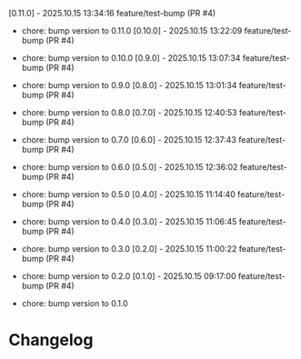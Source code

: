 [0.11.0] - 2025.10.15 13:34:16 feature/test-bump (PR #4)

- chore: bump version to 0.11.0
[0.10.0] - 2025.10.15 13:22:09 feature/test-bump (PR #4)

- chore: bump version to 0.10.0
[0.9.0] - 2025.10.15 13:07:34 feature/test-bump (PR #4)

- chore: bump version to 0.9.0
[0.8.0] - 2025.10.15 13:01:34 feature/test-bump (PR #4)

- chore: bump version to 0.8.0
[0.7.0] - 2025.10.15 12:40:53 feature/test-bump (PR #4)

- chore: bump version to 0.7.0
[0.6.0] - 2025.10.15 12:37:43 feature/test-bump (PR #4)

- chore: bump version to 0.6.0
[0.5.0] - 2025.10.15 12:36:02 feature/test-bump (PR #4)

- chore: bump version to 0.5.0
[0.4.0] - 2025.10.15 11:14:40 feature/test-bump (PR #4)

- chore: bump version to 0.4.0
[0.3.0] - 2025.10.15 11:06:45 feature/test-bump (PR #4)

- chore: bump version to 0.3.0
[0.2.0] - 2025.10.15 11:00:22 feature/test-bump (PR #4)

- chore: bump version to 0.2.0
[0.1.0] - 2025.10.15 09:17:00 feature/test-bump (PR #4)

- chore: bump version to 0.1.0
# Changelog
